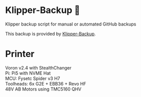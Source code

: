 # Klipper-Backup 💾 
Klipper backup script for manual or automated GitHub backups 

This backup is provided by [Klipper-Backup](https://github.com/Staubgeborener/klipper-backup).

Printer
===
Voron v2.4 with StealthChanger\
Pi: Pi5 with NVME Hat\
MCU: Fysetc Spider v3 H7\
Toolheads: 6x G2E + EBB36 + Revo HF\
48V AB Motors using TMC5160 QHV
